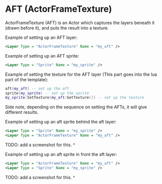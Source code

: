 # AFT (ActorFrameTexture)

ActorFrameTexture (AFT) is an Actor which captures the layers beneath it (drawn before it), and puts the result into a texture.

Example of setting up an AFT layer:
```xml
<Layer Type = "ActorFrameTexture" Name = "my_aft" />
```

Example of setting up an AFT sprite:
```xml
<Layer Type = "Sprite" Name = "my_sprite" />
```

Example of setting the texture for the AFT layer (This part goes into the lua part of the template):
```lua
aft(my_aft) -- set up the aft
sprite(my_sprite) -- set up the sprite
my_sprite:SetTexture(my_aft:GetTexture()) -- set up the texture
```

Side note, depending on the sequence on setting the AFTs, it will give different results.

Example of setting up an aft sprite behind the aft layer:
```xml
<Layer Type = "Sprite" Name = "my_sprite" />
<Layer Type = "ActorFrameTexture" Name = "my_aft" />
```

TODO: add a screenshot for this. ^

Example of setting up an aft sprite in front the aft layer:
```xml
<Layer Type = "ActorFrameTexture" Name = "my_aft" />
<Layer Type = "Sprite" Name = "my_sprite" />
```

TODO: add a screenshot for this. ^